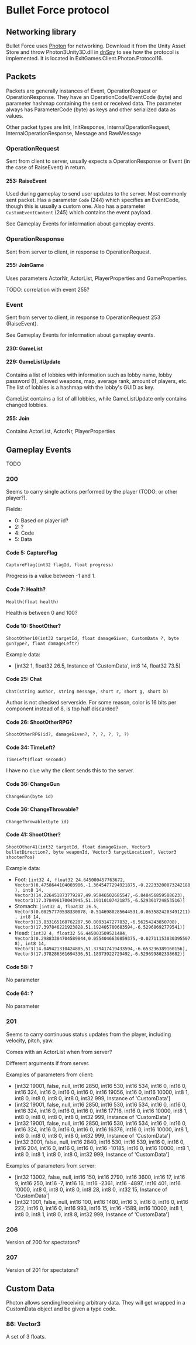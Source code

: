 Bullet Force protocol
===

## Networking library
Bullet Force uses [Photon](https://www.photonengine.com/en/PUN) for networking. Download it from the Unity Asset Store and throw Photon3Unity3D.dll in [dnSpy](https://github.com/0xd4d/dnSpy/) to see how the protocol is implemented. It is located in ExitGames.Client.Photon.Protocol16.

## Packets
Packets are generally instances of Event, OperationRequest or OperationResponse. They have an OperationCode/EventCode (byte) and parameter hashmap containing the sent or received data. The parameter always has ParameterCode (byte) as keys and other serialized data as values.

Other packet types are Init, InitResponse, InternalOperationRequest, InternalOperationResponse, Message and RawMessage

### OperationRequest
Sent from client to server, usually expects a OperationResponse or Event (in the case of RaiseEvent) in return.

#### 253: RaiseEvent
Used during gameplay to send user updates to the server. Most commonly sent packet. Has a parameter `Code` (244) which specifies an EventCode, though this is usually a custom one. Also has a parameter `CustomEventContent` (245) which contains the event payload.

See Gameplay Events for information about gameplay events.

### OperationResponse
Sent from server to client, in response to OperationRequest.

#### 255: JoinGame
Uses parameters ActorNr, ActorList, PlayerProperties and GameProperties.

TODO: correlation with event 255?

### Event
Sent from server to client, in response to OperationRequest 253 (RaiseEvent).

See Gameplay Events for information about gameplay events.

#### 230: GameList
#### 229: GameListUpdate
Contains a list of lobbies with information such as lobby name, lobby password (!), allowed weapons, map, average rank, amount of players, etc. The list of lobbies is a hashmap with the lobby's GUID as key.

GameList contains a list of all lobbies, while GameListUpdate only contains changed lobbies.

#### 255: Join
Contains ActorList, ActorNr, PlayerProperties

## Gameplay Events
TODO

### 200
Seems to carry single actions performed by the player (TODO: or other player?).

Fields:
- 0: Based on player id?
- 2: ?
- 4: Code
- 5: Data

#### Code 5: CaptureFlag
`CaptureFlag(int32 flagId, float progress)`

Progress is a value between -1 and 1.

#### Code 7: Health?
`Health(float health)`

Health is between 0 and 100?

#### Code 10: ShootOther?
`ShootOther10(int32 targetId, float damageGiven, CustomData ?, byte gunType?, float damageLeft?)`

Example data:
- [int32 1, float32 26.5, Instance of 'CustomData', int8 14, float32 73.5]

#### Code 25: Chat
`Chat(string author, string message, short r, short g, short b)`

Author is not checked serverside. For some reason, color is 16 bits per component instead of 8, is top half discarded?

#### Code 26: ShootOtherRPG?
`ShootOtherRPG(id?, damageGiven?, ?, ?, ?, ?, ?)`

#### Code 34: TimeLeft?
`TimeLeft(float seconds)`

I have no clue why the client sends this to the server.

#### Code 36: ChangeGun
`ChangeGun(byte id)`

#### Code 36: ChangeThrowable?
`ChangeThrowable(byte id)`

#### Code 41: ShootOther?
`ShootOther41(int32 targetId, float damageGiven, Vector3 bulletDirection?, byte weaponId, Vector3 targetLocation?, Vector3 shooterPos)`

Example data:
- Foot: `[int32 4, float32 24.645000457763672, Vector3(0.4758644104003906,-1.3645477294921875,-0.22233200073242188), int8 14, Vector3(14.226451873779297,49.95946502685547,-6.848456859588623), Vector3(17.378496170043945,51.19110107421875,-6.529361724853516)]`
- Stomach: `[int32 4, float32 26.5, Vector3(0.08257770538330078,-0.5146980285644531,0.0635824203491211), int8 14, Vector3(13.833165168762207,50.8093147277832,-6.56254243850708), Vector3(17.397846221923828,51.192405700683594,-6.52968692779541)]`
- Head: `[int32 4, float32 56.445003509521484, Vector3(0.29883384704589844,0.0554046630859375,-0.027111530303955078), int8 14, Vector3(14.049421310424805,51.379417419433594,-6.653236389160156), Vector3(17.378286361694336,51.18973922729492,-6.529699802398682)]`

#### Code 58: ?
No parameter

#### Code 64: ?
No parameter

### 201
Seems to carry continuous status updates from the player, including velocity, pitch, yaw.

Comes with an ActorList when from server?

Different arguments if from server.

Examples of parameters from client:
- [int32 19001, false, null, int16 2850, int16 530, int16 534, int16 0, int16 0, int16 324, int16 0, int16 0, int16 0, int16 19056, int16 0, int16 10000, int8 1, int8 0, int8 0, int8 0, int8 0, int32 999, Instance of 'CustomData']
- [int32 19001, false, null, int16 2850, int16 530, int16 534, int16 0, int16 0, int16 324, int16 0, int16 0, int16 0, int16 17716, int16 0, int16 10000, int8 1, int8 0, int8 0, int8 0, int8 0, int32 999, Instance of 'CustomData']
- [int32 19001, false, null, int16 2850, int16 530, int16 534, int16 0, int16 0, int16 324, int16 0, int16 0, int16 0, int16 16376, int16 0, int16 10000, int8 1, int8 0, int8 0, int8 0, int8 0, int32 999, Instance of 'CustomData']
- [int32 3001, false, null, int16 2840, int16 530, int16 539, int16 0, int16 0, int16 204, int16 0, int16 0, int16 0, int16 -10185, int16 0, int16 10000, int8 1, int8 0, int8 1, int8 0, int8 0, int32 999, Instance of 'CustomData']

Examples of parameters from server:
- [int32 13002, false, null, int16 150, int16 2790, int16 3600, int16 17, int16 9, int16 250, int16 -7, int16 16, int16 -2361, int16 -4897, int16 401, int16 10000, int8 0, int8 0, int8 0, int8 28, int8 0, int32 15, Instance of 'CustomData']
- [int32 1001, false, null, int16 100, int16 1480, int16 3, int16 0, int16 0, int16 222, int16 0, int16 0, int16 993, int16 15, int16 -1589, int16 10000, int8 1, int8 0, int8 1, int8 0, int8 8, int32 999, Instance of 'CustomData']

### 206
Version of 200 for spectators?

### 207
Version of 201 for spectators?

## Custom Data
Photon allows sending/receiving arbitrary data. They will get wrapped in a CustomData object and be given a type code.

### 86: Vector3
A set of 3 floats.